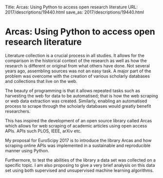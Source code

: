 Title: Arcas: Using Python to access open research literature
URL: 2017/descriptions/19440.html
save_as: 2017/descriptions/19440.html

# Arcas: Using Python to access open research literature

Literature collection is a crucial process in all studies. It allows for the 
comparison in the historical context of the research as well as how the 
research is different or original from what others have done. Not several 
years ago, assembling sources was not an easy task. A major part of the 
problem was overcome with the creation of various scholarly databases and 
collections that live on the web.

The beauty of programming is that it allows repeated tasks such as harvesting 
the web for data to be automatised; that is how the web scraping or web data 
extraction was created. Similarly, enabling an automatised process to scrape 
through the scholarly databases would greatly benefit researchers. 

This has inspired the development of an open source library called Arcas 
which allows for web scraping of academic articles using open access APIs.
APIs such PLOS, IEEE, arXiv etc.

My proposal for EuroScipy 2017 is to introduce the library Arcas and how 
scraping online APIs was implemented in a sustainable and reproducible manner 
using Python.

Furthermore, to test the abilities of the library a data set was collected on
a specific topic. I am also proposing to give a very brief analysis on this 
data set using both supervised and unsupervised machine learning 
algorithms.

